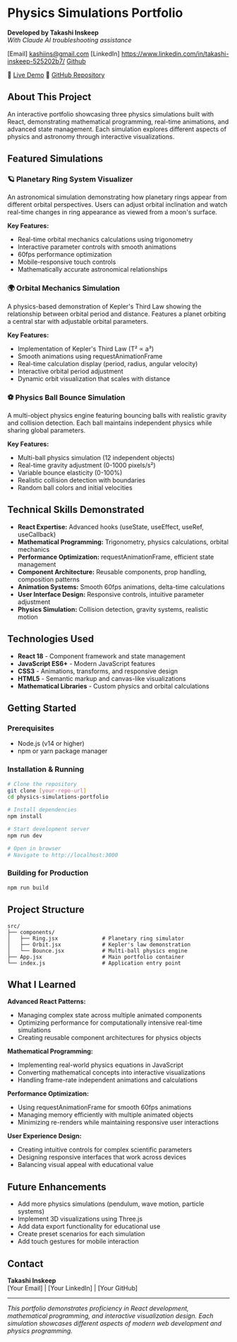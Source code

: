 # Physics Simulations Portfolio

**Developed by Takashi Inskeep**  
*With Claude AI troubleshooting assistance*

[Email] kashiins@gmail.com
[LinkedIn] https://www.linkedin.com/in/takashi-inskeep-525202b7/
[Github](https://github.com/InskeepTakashi/)

🔗 [Live Demo](deployment-url-here)
📁 [GitHub Repository](https://github.com/InskeepTakashi/physics-simulations-portfolio)

## About This Project

An interactive portfolio showcasing three physics simulations built with React, demonstrating mathematical programming, real-time animations, and advanced state management. Each simulation explores different aspects of physics and astronomy through interactive visualizations.

## Featured Simulations

### 🪐 Planetary Ring System Visualizer
An astronomical simulation demonstrating how planetary rings appear from different orbital perspectives. Users can adjust orbital inclination and watch real-time changes in ring appearance as viewed from a moon's surface.

**Key Features:**
- Real-time orbital mechanics calculations using trigonometry
- Interactive parameter controls with smooth animations
- 60fps performance optimization
- Mobile-responsive touch controls
- Mathematically accurate astronomical relationships

### 🌍 Orbital Mechanics Simulation
A physics-based demonstration of Kepler's Third Law showing the relationship between orbital period and distance. Features a planet orbiting a central star with adjustable orbital parameters.

**Key Features:**
- Implementation of Kepler's Third Law (T² ∝ a³)
- Smooth animations using requestAnimationFrame
- Real-time calculation display (period, radius, angular velocity)
- Interactive orbital period adjustment
- Dynamic orbit visualization that scales with distance

### ⚽ Physics Ball Bounce Simulation
A multi-object physics engine featuring bouncing balls with realistic gravity and collision detection. Each ball maintains independent physics while sharing global parameters.

**Key Features:**
- Multi-ball physics simulation (12 independent objects)
- Real-time gravity adjustment (0-1000 pixels/s²)
- Variable bounce elasticity (0-100%)
- Realistic collision detection with boundaries
- Random ball colors and initial velocities

## Technical Skills Demonstrated

- **React Expertise:** Advanced hooks (useState, useEffect, useRef, useCallback)
- **Mathematical Programming:** Trigonometry, physics calculations, orbital mechanics
- **Performance Optimization:** requestAnimationFrame, efficient state management
- **Component Architecture:** Reusable components, prop handling, composition patterns
- **Animation Systems:** Smooth 60fps animations, delta-time calculations
- **User Interface Design:** Responsive controls, intuitive parameter adjustment
- **Physics Simulation:** Collision detection, gravity systems, realistic motion

## Technologies Used

- **React 18** - Component framework and state management
- **JavaScript ES6+** - Modern JavaScript features
- **CSS3** - Animations, transforms, and responsive design
- **HTML5** - Semantic markup and canvas-like visualizations
- **Mathematical Libraries** - Custom physics and orbital calculations

## Getting Started

### Prerequisites
- Node.js (v14 or higher)
- npm or yarn package manager

### Installation & Running
```bash
# Clone the repository
git clone [your-repo-url]
cd physics-simulations-portfolio

# Install dependencies
npm install

# Start development server
npm run dev

# Open in browser
# Navigate to http://localhost:3000
```

### Building for Production
```bash
npm run build
```

## Project Structure
```
src/
├── components/
│   ├── Ring.jsx              # Planetary ring simulator
│   ├── Orbit.jsx             # Kepler's law demonstration
│   └── Bounce.jsx            # Multi-ball physics engine
├── App.jsx                   # Main portfolio container
└── index.js                  # Application entry point
```

## What I Learned

**Advanced React Patterns:**
- Managing complex state across multiple animated components
- Optimizing performance for computationally intensive real-time simulations
- Creating reusable component architectures for physics objects

**Mathematical Programming:**
- Implementing real-world physics equations in JavaScript
- Converting mathematical concepts into interactive visualizations
- Handling frame-rate independent animations and calculations

**Performance Optimization:**
- Using requestAnimationFrame for smooth 60fps animations
- Managing memory efficiently with multiple animated objects
- Minimizing re-renders while maintaining responsive user interactions

**User Experience Design:**
- Creating intuitive controls for complex scientific parameters
- Designing responsive interfaces that work across devices
- Balancing visual appeal with educational value

## Future Enhancements

- Add more physics simulations (pendulum, wave motion, particle systems)
- Implement 3D visualizations using Three.js
- Add data export functionality for educational use
- Create preset scenarios for each simulation
- Add touch gestures for mobile interaction

## Contact

**Takashi Inskeep**  
[Your Email] | [Your LinkedIn] | [Your GitHub]

---

*This portfolio demonstrates proficiency in React development, mathematical programming, and interactive visualization design. Each simulation showcases different aspects of modern web development and physics programming.*

